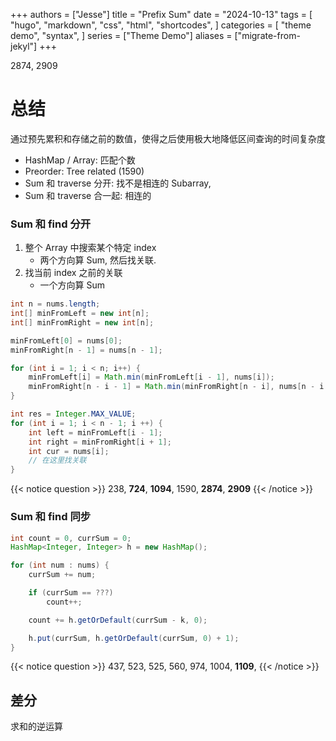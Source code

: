 +++
authors = ["Jesse"]
title = "Prefix Sum"
date = "2024-10-13"
tags = [
    "hugo",
    "markdown",
    "css",
    "html",
    "shortcodes",
]
categories = [
    "theme demo",
    "syntax",
]
series = ["Theme Demo"]
aliases = ["migrate-from-jekyl"]
+++

2874, 2909

# 总结

通过预先累积和存储之前的数值，使得之后使用极大地降低区间查询的时间复杂度

- HashMap / Array: 匹配个数
- Preorder: Tree related (1590)
- Sum 和 traverse 分开: 找不是相连的 Subarray,
- Sum 和 traverse 合一起: 相连的

### Sum 和 find 分开

1. 整个 Array 中搜索某个特定 index
   - 两个方向算 Sum, 然后找关联.
2. 找当前 index 之前的关联
   - 一个方向算 Sum

```JAVA
int n = nums.length;
int[] minFromLeft = new int[n];
int[] minFromRight = new int[n];

minFromLeft[0] = nums[0];
minFromRight[n - 1] = nums[n - 1];

for (int i = 1; i < n; i++) {
    minFromLeft[i] = Math.min(minFromLeft[i - 1], nums[i]);
    minFromRight[n - i - 1] = Math.min(minFromRight[n - i], nums[n - i - 1]);
}

int res = Integer.MAX_VALUE;
for (int i = 1; i < n - 1; i ++) {
    int left = minFromLeft[i - 1];
    int right = minFromRight[i + 1];
    int cur = nums[i];
    // 在这里找关联
}
```

{{< notice question >}}
238, **724**, **1094**, 1590, **2874**, **2909**
{{< /notice >}}

### Sum 和 find 同步

```JAVA
int count = 0, currSum = 0;
HashMap<Integer, Integer> h = new HashMap();

for (int num : nums) {
    currSum += num;

    if (currSum == ???)
        count++;

    count += h.getOrDefault(currSum - k, 0);

    h.put(currSum, h.getOrDefault(currSum, 0) + 1);
}
```

{{< notice question >}}
437, 523, 525, 560, 974, 1004, **1109**,
{{< /notice >}}

## 差分

求和的逆运算
